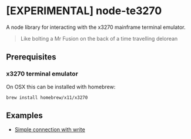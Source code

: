 # [EXPERIMENTAL] node-te3270

A node library for interacting with the x3270 mainframe terminal emulator.

> Like bolting a Mr Fusion on the back
> of a time travelling delorean

## Prerequisites

### x3270 terminal emulator

On OSX this can be installed with homebrew:

```
brew install homebrew/x11/x3270
```

## Examples

* [Simple connection with write](./examples/simple.js)

